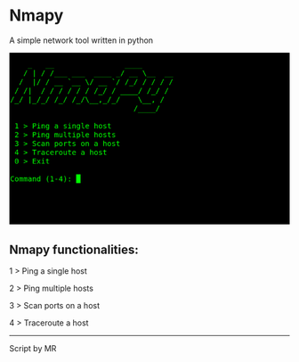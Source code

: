 
# Nmapy
A simple network tool written in python

![nmapy main menu](screenshot_1.png)

## Nmapy functionalities:

1 > Ping a single host

2 > Ping multiple hosts

3 > Scan ports on a host

4 > Traceroute a host

--------------------------

Script by MR
